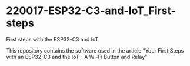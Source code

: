 # 220017-ESP32-C3-and-IoT_First-steps
First steps with the ESP32-C3 and IoT

This repository contains the software used in the article "Your First Steps with an ESP32-C3 and the IoT - A Wi-Fi Button and Relay"
